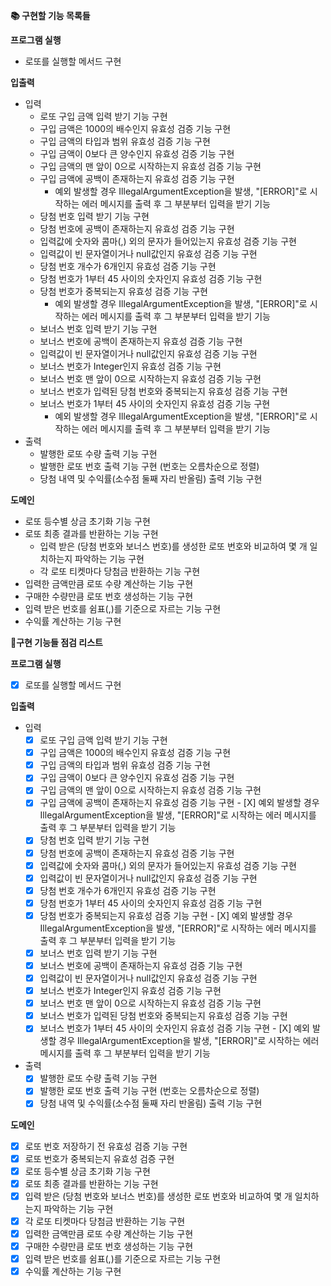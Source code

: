 **📚 구현할 기능 목록들**

**프로그램 실행**

- 로또를 실행할 메서드 구현

**입출력**

- 입력
  - 로또 구입 금액 입력 받기 기능 구현
  - 구입 금액은 1000의 배수인지 유효성 검증 기능 구현
  - 구입 금액의 타입과 범위 유효성 검증 기능 구현
  - 구입 금액이 0보다 큰 양수인지 유효성 검증 기능 구현
  - 구입 금액의 맨 앞이 0으로 시작하는지 유효성 검증 기능 구현
  - 구입 금액에 공백이 존재하는지 유효성 검증 기능 구현
    - 예외 발생할 경우 IllegalArgumentException을 발생, "[ERROR]"로 시작하는 에러 메시지를 출력 후 그 부분부터 입력을 받기 기능
  - 당첨 번호 입력 받기 기능 구현
  - 당첨 번호에 공백이 존재하는지 유효성 검증 기능 구현
  - 입력값에 숫자와 콤마(,) 외의 문자가 들어있는지 유효성 검증 기능 구현
  - 입력값이 빈 문자열이거나 null값인지 유효성 검증 기능 구현
  - 당첨 번호 개수가 6개인지 유효성 검증 기능 구현
  - 당첨 번호가 1부터 45 사이의 숫자인지 유효성 검증 기능 구현
  - 당첨 번호가 중복되는지 유효성 검증 기능 구현
    - 예외 발생할 경우 IllegalArgumentException을 발생, "[ERROR]"로 시작하는 에러 메시지를 출력 후 그 부분부터 입력을 받기 기능
  - 보너스 번호 입력 받기 기능 구현
  - 보너스 번호에 공백이 존재하는지 유효성 검증 기능 구현
  - 입력값이 빈 문자열이거나 null값인지 유효성 검증 기능 구현
  - 보너스 번호가 Integer인지 유효성 검증 기능 구현
  - 보너스 번호 맨 앞이 0으로 시작하는지 유효성 검증 기능 구현
  - 보너스 번호가 입력된 당첨 번호와 중복되는지 유효성 검증 기능 구현
  - 보너스 번호가 1부터 45 사이의 숫자인지 유효성 검증 기능 구현
    - 예외 발생할 경우 IllegalArgumentException을 발생, "[ERROR]"로 시작하는 에러 메시지를 출력 후 그 부분부터 입력을 받기 기능
- 출력
  - 발행한 로또 수량 출력 기능 구현
  - 발행한 로또 번호 출력 기능 구현 (번호는 오름차순으로 정렬)
  - 당첨 내역 및 수익률(소수점 둘째 자리 반올림) 출력 기능 구현

**도메인**

- 로또 등수별 상금 초기화 기능 구현
- 로또 최종 결과를 반환하는 기능 구현 
  - 입력 받은 (당첨 번호와 보너스 번호)를 생성한 로또 번호와 비교하여 몇 개 일치하는지 파악하는 기능 구현
  - 각 로또 티켓마다 당첨금 반환하는 기능 구현
- 입력한 금액만큼 로또 수량 계산하는 기능 구현
- 구매한 수량만큼 로또 번호 생성하는 기능 구현
- 입력 받은 번호를 쉼표(,)를 기준으로 자르는 기능 구현
- 수익률 계산하는 기능 구현

**📝구현 기능들 점검 리스트**

**프로그램 실행**

- [X]  로또를 실행할 메서드 구현

**입출력**

- 입력
  - [X]  로또 구입 금액 입력 받기 기능 구현
    - [X]  구입 금액은 1000의 배수인지 유효성 검증 기능 구현
    - [X]  구입 금액의 타입과 범위 유효성 검증 기능 구현
    - [X]  구입 금액이 0보다 큰 양수인지 유효성 검증 기능 구현
    - [X]  구입 금액의 맨 앞이 0으로 시작하는지 유효성 검증 기능 구현
    - [X]  구입 금액에 공백이 존재하는지 유효성 검증 기능 구현
      - [X]  예외 발생할 경우 IllegalArgumentException을 발생, "[ERROR]"로 시작하는 에러 메시지를 출력 후 그 부분부터 입력을 받기 기능 
  - [X]  당첨 번호 입력 받기 기능 구현
    - [X]  당첨 번호에 공백이 존재하는지 유효성 검증 기능 구현
    - [X]  입력값에 숫자와 콤마(,) 외의 문자가 들어있는지 유효성 검증 기능 구현
    - [X]  입력값이 빈 문자열이거나 null값인지 유효성 검증 기능 구현
    - [X]  당첨 번호 개수가 6개인지 유효성 검증 기능 구현
    - [X]  당첨 번호가 1부터 45 사이의 숫자인지 유효성 검증 기능 구현
    - [X]  당첨 번호가 중복되는지 유효성 검증 기능 구현
      - [X]  예외 발생할 경우 IllegalArgumentException을 발생, "[ERROR]"로 시작하는 에러 메시지를 출력 후 그 부분부터 입력을 받기 기능
  - [X]  보너스 번호 입력 받기 기능 구현
    - [X]  보너스 번호에 공백이 존재하는지 유효성 검증 기능 구현
    - [X]  입력값이 빈 문자열이거나 null값인지 유효성 검증 기능 구현
    - [X]  보너스 번호가 Integer인지 유효성 검증 기능 구현
    - [X]  보너스 번호 맨 앞이 0으로 시작하는지 유효성 검증 기능 구현
    - [X]  보너스 번호가 입력된 당첨 번호와 중복되는지 유효성 검증 기능 구현
    - [X]  보너스 번호가 1부터 45 사이의 숫자인지 유효성 검증 기능 구현
      - [X]  예외 발생할 경우 IllegalArgumentException을 발생, "[ERROR]"로 시작하는 에러 메시지를 출력 후 그 부분부터 입력을 받기 기능
- 출력
  - [X]  발행한 로또 수량 출력 기능 구현
  - [X]  발행한 로또 번호 출력 기능 구현 (번호는 오름차순으로 정렬)
  - [X]  당첨 내역 및 수익률(소수점 둘째 자리 반올림) 출력 기능 구현  

**도메인**
- [X]  로또 번호 저장하기 전 유효성 검증 기능 구현
  - [X]  로또 번호가 중복되는지 유효성 검증 구현
- [X]  로또 등수별 상금 초기화 기능 구현
- [X]  로또 최종 결과를 반환하는 기능 구현
  - [X]  입력 받은 (당첨 번호와 보너스 번호)를 생성한 로또 번호와 비교하여 몇 개 일치하는지 파악하는 기능 구현
  - [X]  각 로또 티켓마다 당첨금 반환하는 기능 구현
- [X]  입력한 금액만큼 로또 수량 계산하는 기능 구현
- [X]  구매한 수량만큼 로또 번호 생성하는 기능 구현
- [X]  입력 받은 번호를 쉼표(,)를 기준으로 자르는 기능 구현   
- [X]  수익률 계산하는 기능 구현
